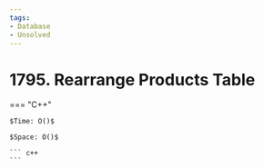 ```yaml
---
tags:
- Database
- Unsolved
---
```



# 1795. Rearrange Products Table

=== "C++"

    $Time: O()$

    $Space: O()$

    ``` c++
    ```